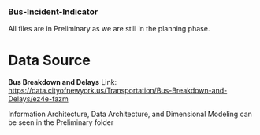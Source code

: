 ### Bus-Incident-Indicator

All files are in Preliminary as we are still in the planning phase.

# Data Source
**Bus Breakdown and Delays** Link: https://data.cityofnewyork.us/Transportation/Bus-Breakdown-and-Delays/ez4e-fazm

Information Architecture, Data Architecture, and Dimensional Modeling can be seen in the Preliminary folder


